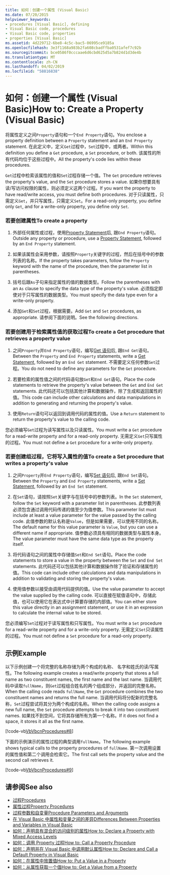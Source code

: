 ```yaml
---
title: 如何：创建一个属性 (Visual Basic)
ms.date: 07/20/2015
helpviewer_keywords:
- procedures [Visual Basic], defining
- Visual Basic code, procedures
- Visual Basic code, properties
- properties [Visual Basic]
ms.assetid: 4d229712-6be8-4c5c-bac5-06995ce9185a
ms.openlocfilehash: 3e3f1168a983b2fa608cbadffba0531afef7c92b
ms.sourcegitcommit: bce0586f0cccaae6d6cbd625d5a7b824d1d3de4b
ms.translationtype: MT
ms.contentlocale: zh-CN
ms.lasthandoff: 04/02/2019
ms.locfileid: "58816838"
---
```

# <a name="how-to-create-a-property-visual-basic"></a><span data-ttu-id="478d5-102">如何：创建一个属性 (Visual Basic)</span><span class="sxs-lookup"><span data-stu-id="478d5-102">How to: Create a Property (Visual Basic)</span></span>
<span data-ttu-id="478d5-103">将属性定义之间`Property`语句和一个`End Property`语句。</span><span class="sxs-lookup"><span data-stu-id="478d5-103">You enclose a property definition between a `Property` statement and an `End Property` statement.</span></span> <span data-ttu-id="478d5-104">在此定义中，定义`Get`过程中，`Set`过程中，或两者。</span><span class="sxs-lookup"><span data-stu-id="478d5-104">Within this definition you define a `Get` procedure, a `Set` procedure, or both.</span></span> <span data-ttu-id="478d5-105">该属性的所有代码均位于这些过程中。</span><span class="sxs-lookup"><span data-stu-id="478d5-105">All the property's code lies within these procedures.</span></span>  
  
 <span data-ttu-id="478d5-106">`Get`过程中检索该属性的值和`Set`过程存储一个值。</span><span class="sxs-lookup"><span data-stu-id="478d5-106">The `Get` procedure retrieves the property's value, and the `Set` procedure stores a value.</span></span> <span data-ttu-id="478d5-107">如果你想要具有读/写访问权限的属性，则必须定义这两个过程。</span><span class="sxs-lookup"><span data-stu-id="478d5-107">If you want the property to have read/write access, you must define both procedures.</span></span> <span data-ttu-id="478d5-108">对于只读属性，只需定义`Get`，并只写属性，只需定义`Set`。</span><span class="sxs-lookup"><span data-stu-id="478d5-108">For a read-only property, you define only `Get`, and for a write-only property, you define only `Set`.</span></span>  
  
### <a name="to-create-a-property"></a><span data-ttu-id="478d5-109">若要创建属性</span><span class="sxs-lookup"><span data-stu-id="478d5-109">To create a property</span></span>  
  
1.  <span data-ttu-id="478d5-110">外部任何属性或过程，使用[Property Statement](../../../../visual-basic/language-reference/statements/property-statement.md)后, 跟`End Property`语句。</span><span class="sxs-lookup"><span data-stu-id="478d5-110">Outside any property or procedure, use a [Property Statement](../../../../visual-basic/language-reference/statements/property-statement.md), followed by an `End Property` statement.</span></span>  
  
2.  <span data-ttu-id="478d5-111">如果该属性会采用参数，请按照`Property`关键字的过程，然后在括号中的参数列表的名称。</span><span class="sxs-lookup"><span data-stu-id="478d5-111">If the property takes parameters, follow the `Property` keyword with the name of the procedure, then the parameter list in parentheses.</span></span>  
  
3.  <span data-ttu-id="478d5-112">括号后跟`As`子句来指定属性的值的数据类型。</span><span class="sxs-lookup"><span data-stu-id="478d5-112">Follow the parentheses with an `As` clause to specify the data type of the property's value.</span></span> <span data-ttu-id="478d5-113">必须指定即使对于只写属性的数据类型。</span><span class="sxs-lookup"><span data-stu-id="478d5-113">You must specify the data type even for a write-only property.</span></span>  
  
4.  <span data-ttu-id="478d5-114">添加`Get`和`Set`过程，根据需要。</span><span class="sxs-lookup"><span data-stu-id="478d5-114">Add `Get` and `Set` procedures, as appropriate.</span></span> <span data-ttu-id="478d5-115">请参阅下面的说明。</span><span class="sxs-lookup"><span data-stu-id="478d5-115">See the following directions.</span></span>  
  
### <a name="to-create-a-get-procedure-that-retrieves-a-property-value"></a><span data-ttu-id="478d5-116">若要创建用于检索属性值的获取过程</span><span class="sxs-lookup"><span data-stu-id="478d5-116">To create a Get procedure that retrieves a property value</span></span>  
  
1.  <span data-ttu-id="478d5-117">之间`Property`并`End Property`语句，编写[Get 语句](../../../../visual-basic/language-reference/statements/get-statement.md)后, 跟`End Get`语句。</span><span class="sxs-lookup"><span data-stu-id="478d5-117">Between the `Property` and `End Property` statements, write a [Get Statement](../../../../visual-basic/language-reference/statements/get-statement.md), followed by an `End Get` statement.</span></span> <span data-ttu-id="478d5-118">不需要定义任何参数`Get`过程。</span><span class="sxs-lookup"><span data-stu-id="478d5-118">You do not need to define any parameters for the `Get` procedure.</span></span>  
  
2.  <span data-ttu-id="478d5-119">若要检索的属性值之间的代码语句放`Get`和`End Get`语句。</span><span class="sxs-lookup"><span data-stu-id="478d5-119">Place the code statements to retrieve the property's value between the `Get` and `End Get` statements.</span></span> <span data-ttu-id="478d5-120">此代码还可以包括其他计算和数据操作，除了生成和返回属性的值。</span><span class="sxs-lookup"><span data-stu-id="478d5-120">This code can include other calculations and data manipulations in addition to generating and returning the property's value.</span></span>  
  
3.  <span data-ttu-id="478d5-121">使用`Return`语句可以返回到调用代码的属性的值。</span><span class="sxs-lookup"><span data-stu-id="478d5-121">Use a `Return` statement to return the property's value to the calling code.</span></span>  
  
 <span data-ttu-id="478d5-122">您必须编写`Get`过程为读写属性以及只读属性。</span><span class="sxs-lookup"><span data-stu-id="478d5-122">You must write a `Get` procedure for a read-write property and for a read-only property.</span></span> <span data-ttu-id="478d5-123">无需定义`Get`只写属性的过程。</span><span class="sxs-lookup"><span data-stu-id="478d5-123">You must not define a `Get` procedure for a write-only property.</span></span>  
  
### <a name="to-create-a-set-procedure-that-writes-a-propertys-value"></a><span data-ttu-id="478d5-124">若要创建组过程，它将写入属性的值</span><span class="sxs-lookup"><span data-stu-id="478d5-124">To create a Set procedure that writes a property's value</span></span>  
  
1.  <span data-ttu-id="478d5-125">之间`Property`并`End Property`语句，编写[Set 语句](../../../../visual-basic/language-reference/statements/set-statement.md)后, 跟`End Set`语句。</span><span class="sxs-lookup"><span data-stu-id="478d5-125">Between the `Property` and `End Property` statements, write a [Set Statement](../../../../visual-basic/language-reference/statements/set-statement.md), followed by an `End Set` statement.</span></span>  
  
2.  <span data-ttu-id="478d5-126">在`Set`语句，请按照`Set`关键字与在括号中的参数列表。</span><span class="sxs-lookup"><span data-stu-id="478d5-126">In the `Set` statement, follow the `Set` keyword with a parameter list in parentheses.</span></span> <span data-ttu-id="478d5-127">此参数列表必须包含通过调用代码传递的值至少为值参数。</span><span class="sxs-lookup"><span data-stu-id="478d5-127">This parameter list must include at least a value parameter for the value passed by the calling code.</span></span> <span data-ttu-id="478d5-128">此值参数的默认名称是`Value`，但是如果需要，可以使用不同的名称。</span><span class="sxs-lookup"><span data-stu-id="478d5-128">The default name for this value parameter is `Value`, but you can use a different name if appropriate.</span></span> <span data-ttu-id="478d5-129">值参数必须具有相同的数据类型与属性本身。</span><span class="sxs-lookup"><span data-stu-id="478d5-129">The value parameter must have the same data type as the property itself.</span></span>  
  
3.  <span data-ttu-id="478d5-130">将代码语句之间的属性中存储值`Set`和`End Set`语句。</span><span class="sxs-lookup"><span data-stu-id="478d5-130">Place the code statements to store a value in the property between the `Set` and `End Set` statements.</span></span> <span data-ttu-id="478d5-131">此代码还可以包括其他计算和数据操作除了验证和存储属性的值。</span><span class="sxs-lookup"><span data-stu-id="478d5-131">This code can include other calculations and data manipulations in addition to validating and storing the property's value.</span></span>  
  
4.  <span data-ttu-id="478d5-132">使用值参数以接受由调用代码提供的值。</span><span class="sxs-lookup"><span data-stu-id="478d5-132">Use the value parameter to accept the value supplied by the calling code.</span></span> <span data-ttu-id="478d5-133">可以直接在赋值语句中，存储此值，也可以使用它在表达式中计算要存储的内部值。</span><span class="sxs-lookup"><span data-stu-id="478d5-133">You can either store this value directly in an assignment statement, or use it in an expression to calculate the internal value to be stored.</span></span>  
  
 <span data-ttu-id="478d5-134">您必须编写`Set`过程对于读写属性和只写属性。</span><span class="sxs-lookup"><span data-stu-id="478d5-134">You must write a `Set` procedure for a read-write property and for a write-only property.</span></span> <span data-ttu-id="478d5-135">无需定义`Set`只读属性的过程。</span><span class="sxs-lookup"><span data-stu-id="478d5-135">You must not define a `Set` procedure for a read-only property.</span></span>  
  
## <a name="example"></a><span data-ttu-id="478d5-136">示例</span><span class="sxs-lookup"><span data-stu-id="478d5-136">Example</span></span>  
 <span data-ttu-id="478d5-137">以下示例创建一个将完整的名称存储为两个构成的名称、 名字和姓氏的读/写属性。</span><span class="sxs-lookup"><span data-stu-id="478d5-137">The following example creates a read/write property that stores a full name as two constituent names, the first name and the last name.</span></span> <span data-ttu-id="478d5-138">当调用代码中读取`fullName`，则`Get`过程组合姓名的两个组成部分，并返回的完整名称。</span><span class="sxs-lookup"><span data-stu-id="478d5-138">When the calling code reads `fullName`, the `Get` procedure combines the two constituent names and returns the full name.</span></span> <span data-ttu-id="478d5-139">当调用代码将分配新的完整名称，`Set`过程尝试将其分为两个构成的名称。</span><span class="sxs-lookup"><span data-stu-id="478d5-139">When the calling code assigns a new full name, the `Set` procedure attempts to break it into two constituent names.</span></span> <span data-ttu-id="478d5-140">如果找不到空间，它将其存储所有为第一个名称。</span><span class="sxs-lookup"><span data-stu-id="478d5-140">If it does not find a space, it stores it all as the first name.</span></span>  
  
 [!code-vb[VbVbcnProcedures#8](~/samples/snippets/visualbasic/VS_Snippets_VBCSharp/VbVbcnProcedures/VB/Class1.vb#8)]  
  
 <span data-ttu-id="478d5-141">下面的示例演示的属性过程的典型调用`fullName`。</span><span class="sxs-lookup"><span data-stu-id="478d5-141">The following example shows typical calls to the property procedures of `fullName`.</span></span> <span data-ttu-id="478d5-142">第一次调用设置的属性值和第二个调用会检索它。</span><span class="sxs-lookup"><span data-stu-id="478d5-142">The first call sets the property value and the second call retrieves it.</span></span>  
  
 [!code-vb[VbVbcnProcedures#9](~/samples/snippets/visualbasic/VS_Snippets_VBCSharp/VbVbcnProcedures/VB/Class1.vb#9)]  
  
## <a name="see-also"></a><span data-ttu-id="478d5-143">请参阅</span><span class="sxs-lookup"><span data-stu-id="478d5-143">See also</span></span>

- [<span data-ttu-id="478d5-144">过程</span><span class="sxs-lookup"><span data-stu-id="478d5-144">Procedures</span></span>](./index.md)
- [<span data-ttu-id="478d5-145">属性过程</span><span class="sxs-lookup"><span data-stu-id="478d5-145">Property Procedures</span></span>](./property-procedures.md)
- [<span data-ttu-id="478d5-146">过程参数和自变量</span><span class="sxs-lookup"><span data-stu-id="478d5-146">Procedure Parameters and Arguments</span></span>](./procedure-parameters-and-arguments.md)
- [<span data-ttu-id="478d5-147">在 Visual Basic 中属性和变量之间的差异</span><span class="sxs-lookup"><span data-stu-id="478d5-147">Differences Between Properties and Variables in Visual Basic</span></span>](./differences-between-properties-and-variables.md)
- [<span data-ttu-id="478d5-148">如何：声明具有混合的访问级别的属性</span><span class="sxs-lookup"><span data-stu-id="478d5-148">How to: Declare a Property with Mixed Access Levels</span></span>](./how-to-declare-a-property-with-mixed-access-levels.md)
- [<span data-ttu-id="478d5-149">如何：调用 Property 过程</span><span class="sxs-lookup"><span data-stu-id="478d5-149">How to: Call a Property Procedure</span></span>](./how-to-call-a-property-procedure.md)
- [<span data-ttu-id="478d5-150">如何：声明并在 Visual Basic 中调用默认属性</span><span class="sxs-lookup"><span data-stu-id="478d5-150">How to: Declare and Call a Default Property in Visual Basic</span></span>](./how-to-declare-and-call-a-default-property.md)
- [<span data-ttu-id="478d5-151">如何：在属性中放置值</span><span class="sxs-lookup"><span data-stu-id="478d5-151">How to: Put a Value in a Property</span></span>](./how-to-put-a-value-in-a-property.md)
- [<span data-ttu-id="478d5-152">如何：从属性获取一个值</span><span class="sxs-lookup"><span data-stu-id="478d5-152">How to: Get a Value from a Property</span></span>](./how-to-get-a-value-from-a-property.md)
